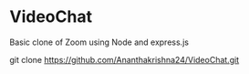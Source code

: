 # VideoChat
Basic clone of Zoom using Node and express.js

git clone https://github.com/Ananthakrishna24/VideoChat.git

